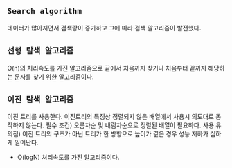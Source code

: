 ## `Search algorithm`
데이터가 많아지면서 검색량이 증가하고 그에 따라 검색 알고리즘이 발전했다.


## `선형 탐색 알고리즘`
O(n)의 처리속도를 가진 알고리즘으로
끝에서 처음까지 찾거나 처음부터 끝까지 해당하는 문자를 찾기 위한 알고리즘이다.

## `이진 탐색 알고리즘`
이진 트리를 사용한다. 
이진트리의 특징상 정렬되지 않은 배열에서 사용시 의도대로 동작하지 않는다.
필수 조건) 오름차순 및 내림차순으로 정렬된 배열이 필요하다.
사용 유의점) 이진 트리의 구조가 아닌 트리가 한 방향으로 높이가 깊은 경우 성능 저하가 심하게 일어난다.
+ O(logN) 처리속도를 가진 알고리즘이다.




